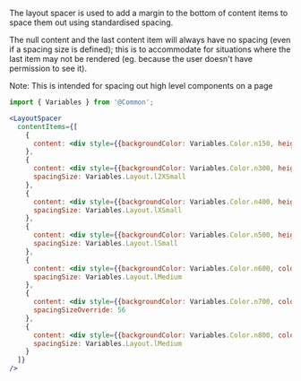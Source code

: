 The layout spacer is used to add a margin to the bottom of content items to space them out using standardised spacing.

The null content and the last content item will always have no spacing (even if a spacing size is defined); this is to accommodate for situations where the last item may not be rendered (eg. because the user doesn't have permission to see it).

Note: This is intended for spacing out high level components on a page

```jsx
import { Variables } from '@Common';

<LayoutSpacer
  contentItems={[
    {
      content: <div style={{backgroundColor: Variables.Color.n150, height: '100px', padding: `${Variables.Spacing.sXSmall}px`}}>No bottom margin</div>
    },
    {
      content: <div style={{backgroundColor: Variables.Color.n300, height: '100px', padding: `${Variables.Spacing.sXSmall}px`}}>XSmall - 16px bottom margin</div>,
      spacingSize: Variables.Layout.l2XSmall
    },
    {
      content: <div style={{backgroundColor: Variables.Color.n400, height: '100px', padding: `${Variables.Spacing.sXSmall}px`}}>Small - 24px bottom margin</div>,
      spacingSize: Variables.Layout.lXSmall
    },
    {
      content: <div style={{backgroundColor: Variables.Color.n500, height: '100px', padding: `${Variables.Spacing.sXSmall}px`}}>Medium - 32px bottom margin</div>,
      spacingSize: Variables.Layout.lSmall
    },
    {
      content: <div style={{backgroundColor: Variables.Color.n600, color: Variables.Color.n100, height: '100px', padding: `${Variables.Spacing.sXSmall}px`}}>Large - 40px bottom margin</div>,
      spacingSize: Variables.Layout.lMedium
    },
    {
      content: <div style={{backgroundColor: Variables.Color.n700, color: Variables.Color.n100, height: '100px', padding: `${Variables.Spacing.sXSmall}px`}}>XLarge - 56px bottom margin</div>,
      spacingSizeOverride: 56
    },
    {
      content: <div style={{backgroundColor: Variables.Color.n800, color: Variables.Color.n100, height: '100px', padding: `${Variables.Spacing.sXSmall}px`}}>Last item always has no bottom margin</div>,
      spacingSize: Variables.Layout.lMedium
    }
  ]}
/>
```
